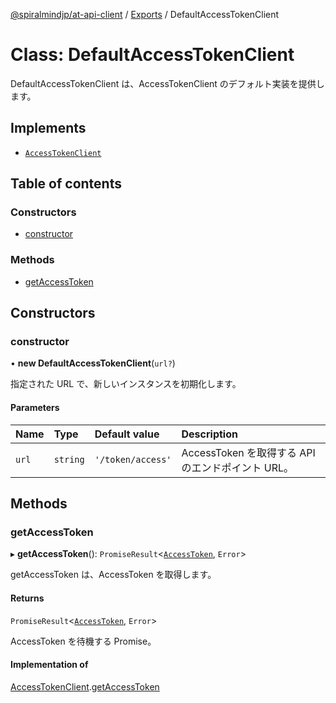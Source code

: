 [@spiralmindjp/at-api-client](../README.md) / [Exports](../modules.md) / DefaultAccessTokenClient

# Class: DefaultAccessTokenClient

DefaultAccessTokenClient は、AccessTokenClient のデフォルト実装を提供します。

## Implements

- [`AccessTokenClient`](../interfaces/AccessTokenClient.md)

## Table of contents

### Constructors

- [constructor](DefaultAccessTokenClient.md#constructor)

### Methods

- [getAccessToken](DefaultAccessTokenClient.md#getaccesstoken)

## Constructors

### constructor

• **new DefaultAccessTokenClient**(`url?`)

指定された URL で、新しいインスタンスを初期化します。

#### Parameters

| Name | Type | Default value | Description |
| :------ | :------ | :------ | :------ |
| `url` | `string` | `'/token/access'` | AccessToken を取得する API のエンドポイント URL。 |

## Methods

### getAccessToken

▸ **getAccessToken**(): `PromiseResult`<[`AccessToken`](../interfaces/AccessToken.md), `Error`\>

getAccessToken は、AccessToken を取得します。

#### Returns

`PromiseResult`<[`AccessToken`](../interfaces/AccessToken.md), `Error`\>

AccessToken を待機する Promise。

#### Implementation of

[AccessTokenClient](../interfaces/AccessTokenClient.md).[getAccessToken](../interfaces/AccessTokenClient.md#getaccesstoken)
